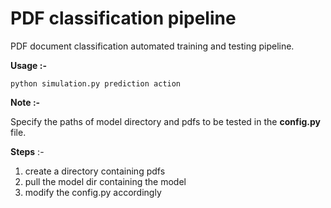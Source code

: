 # PDF classification pipeline
PDF document classification automated training and testing pipeline.

**Usage :-** <br>

<code>python simulation.py prediction action </code>

**Note :-**

Specify the paths of model directory and pdfs to be tested in the **config.py** file.

**Steps** :- <br>
1. create a directory containing pdfs 
2. pull the model dir containing the model
3. modify the config.py accordingly